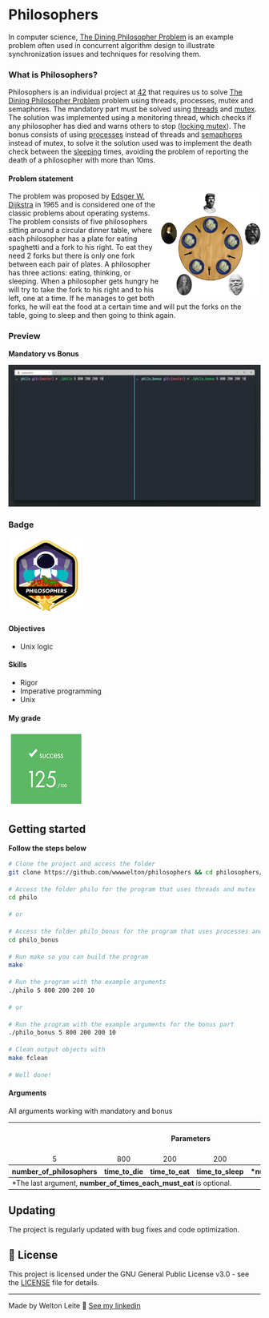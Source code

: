 # Philosophers
In computer science, [The Dining Philosopher Problem](https://en.wikipedia.org/wiki/Dining_philosophers_problem) is an example problem often used in concurrent algorithm design to illustrate synchronization issues and techniques for resolving them.

### What is Philosophers?
Philosophers is an individual project at [42](42sp.org.br) that requires us to solve [The Dining Philosopher Problem](https://en.wikipedia.org/wiki/Dining_philosophers_problem) problem using threads, processes, mutex and semaphores.
The mandatory part must be solved using [threads](https://man7.org/linux/man-pages/man7/pthreads.7.html) and [mutex](https://www.unix.com/man-page/linux/5/mutex/). The solution was implemented using a monitoring thread, which checks if any philosopher has died and warns others to stop ([locking mutex](https://linux.die.net/man/3/pthread_mutex_lock)).
The bonus consists of using [processes](https://stackoverflow.com/questions/200469/what-is-the-difference-between-a-process-and-a-thread#:~:text=A%20process%20is%20a%20collection,concurrently%20within%20the%20same%20process.) instead of threads and [semaphores](https://man7.org/linux/man-pages/man7/sem_overview.7.html) instead of mutex, to solve it the solution used was to implement the death check between the [sleeping](https://man7.org/linux/man-pages/man3/usleep.3.html) times, avoiding the problem of reporting the death of a philosopher with more than 10ms.

#### Problem statement
<p>
<img src="./images/dining_philosophers_problem.png" align="right" width="200px"/>
The problem was proposed by <a href="https://pt.wikipedia.org/wiki/Edsger_Dijkstra">Edsger W. Dijkstra</a> in 1965 and is considered one of the classic problems about operating systems.
The problem consists of five philosophers sitting around a circular dinner table, where each philosopher has a plate for eating spaghetti and a fork to his right. To eat they need 2 forks but there is only one fork between each pair of plates. A philosopher has three actions: eating, thinking, or sleeping. When a philosopher gets hungry he will try to take the fork to his right and to his left, one at a time. If he manages to get both forks, he will eat the food at a certain time and will put the forks on the table, going to sleep and then going to think again.
</p>

### Preview
**Mandatory vs Bonus**

![alt text](./images/philosopher_video.gif)

### Badge
<img src="./images/philosophersm.png" width="150" height="150"/>

#### Objectives
- Unix logic

#### Skills
- Rigor
- Imperative programming
- Unix

#### My grade
<img src="./images/score2.png" width="150" height="150"/>


## Getting started
**Follow the steps below**
<!-- number_of_philosophers time_to_die
time_to_eat time_to_sleep [number_of_times_each_philosopher_must_eat] -->
```bash
# Clone the project and access the folder
git clone https://github.com/wwwwelton/philosophers && cd philosophers/

# Access the folder philo for the program that uses threads and mutex
cd philo

# or

# Access the folder philo_bonus for the program that uses processes and semaphores
cd philo_bonus

# Run make so you can build the program
make

# Run the program with the example arguments
./philo 5 800 200 200 10

# or

# Run the program with the example arguments for the bonus part
./philo_bonus 5 800 200 200 10

# Clean output objects with
make fclean

# Well done!
```

#### Arguments
All arguments working with mandatory and bonus

<table>
    <thead>
        <tr>
            <th colspan=5><h4>Parameters</h4></th>
        </tr>
        <tr>
            <td align="center">5</td>
            <td align="center">800</td>
            <td align="center">200</td>
            <td align="center">200</td>
            <td align="center">10</td>
        </tr>
        <tr>
            <th>number_of_philosophers</th>
            <th>time_to_die</th>
            <th>time_to_eat</th>
            <th>time_to_sleep</th>
            <th>*number_of_times_each_must_eat</th>
        </tr>
    </thead>
    <tbody>
        <tr>
            <td colspan=5>*The last argument, <strong>number_of_times_each_must_eat</strong> is optional.</td>
		 </tr>
    </tbody>
</table>

## Updating

The project is regularly updated with bug fixes and code optimization.

## 📝 License

This project is licensed under the GNU General Public License v3.0 - see the [LICENSE](LICENSE) file for details.

---

Made by Welton Leite 👋 [See my linkedin](https://www.linkedin.com/in/welton-leite-b3492985/)
